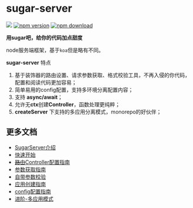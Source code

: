 # sugar-server
[![](https://img.shields.io/travis/huey-LS/sugar-server.svg)](https://travis-ci.org/huey-LS/sugar-server)
[![npm version](https://img.shields.io/npm/v/sugar-server.svg?maxAge=3600)](https://www.npmjs.org/package/sugar-server)
[![npm download](https://img.shields.io/npm/dm/sugar-server.svg?maxAge=3600)](https://www.npmjs.org/package/sugar-server)

**用sugar吧，给你的代码加点甜度**

node服务端框架，基于`koa`但是略有不同。

**sugar-server** 特点
1. 基于装饰器的路由设置、请求参数获取、格式校验工具，不再入侵的你代码，配置和阅读代码更加容易；
2. 简单易用的config配置，支持多环境分离配置内容；
3. 支持 **async/await**；
4. 允许无**ctx**创建**Controller**，函数处理更纯粹；
5. **createServer** 下支持的多应用分离模式，monorepo的好伙伴；

## 更多文档
* [SugarServer介绍](README.md)
* [快速开始](./docs/guide.md)
* [~~路由~~Controller配置指南](./docs/controller.md)
* [参数获取指南](./docs/parameter.md)
* [自带参数校验](./docs/validator.md)
* [应用创建指南](./docs/application.md)
* [config配置指南](./docs/config.md)
* [进阶-多应用模式](./docs/create-server.md)

